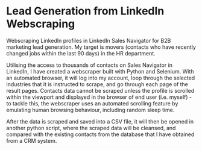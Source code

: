 # Lead Generation from LinkedIn Webscraping

Webscraping LinkedIn profiles in LinkedIn Sales Navigator for B2B marketing lead generation.
My target is movers (contacts who have recently changed jobs within the last 90 days) in the HR department.

Utilising the access to thousands of contacts on Sales Navigator in LinkedIn, I have created a webscraper built with Python and Selenium. 
With an automated browser, it will log into my account, loop through the selected industries that it is instructed to scrape, and go through each page of the result pages. Contacts data cannot be scraped unless the profile is scrolled within the viewport and displayed in the browser of end user (i.e. myself) - to tackle this, the webscraper uses an automated scrolling feature by emulating human browsing behaviour, including random sleep time. 

After the data is scraped and saved into a CSV file, it will then be opened in another python script, where the scraped data will be cleansed, and compared with the existing contacts from the database that I have obtained from a CRM system.
